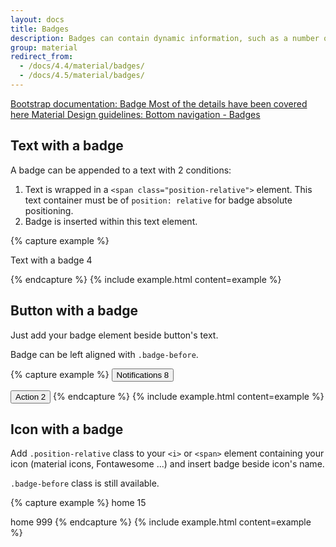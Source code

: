 ```yaml
---
layout: docs
title: Badges
description: Badges can contain dynamic information, such as a number of pending requests.
group: material
redirect_from:
  - /docs/4.4/material/badges/
  - /docs/4.5/material/badges/
---
```


<div class="list-group my-2 my-lg-5">
    <a href="{{ site.baseurl }}/docs/{{ site.docs_version }}/components/badge/" target="_blank" class="list-group-item list-group-item-action d-flex list-group-item-two-line font-weight-bold">
    <span class="list-group-item-icon lgi-icon-bs"></span>
      <span class="list-group-item-text">
        <span>Bootstrap documentation: Badge</span>
        <span>Most of the details have been covered here</span>
      </span>
    </a>
    <a href="https://material.io/components/bottom-navigation#behavior" rel="external nofollow noopener" target="_blank" class="list-group-item list-group-item-action d-flex font-weight-bold">
    <span class="list-group-item-icon lgi-icon-md"></span>
    Material Design guidelines: Bottom navigation - Badges</a>
</div>

## Text with a badge

A badge can be appended to a text with 2 conditions:

1. Text is wrapped in a `<span class="position-relative">` element. This text container must be of `position: relative` for badge absolute positioning.
1. Badge is inserted within this text element.

{% capture example %}
<p class="typography-body-1">
  <span class="position-relative">Text with a badge
    <span class="badge badge-primary">4</span>
  </span>
</p>
{% endcapture %}
{% include example.html content=example %}

## Button with a badge

Just add your badge element beside button's text.

Badge can be left aligned with `.badge-before`.

{% capture example %}
<button type="button" class="btn btn-primary">
  Notifications
  <span class="badge badge-danger">8</span>
</button>

<button type="button" class="btn btn-primary ml-5">
  Action
  <span class="badge badge-secondary badge-before">2</span>
</button>
{% endcapture %}
{% include example.html content=example %}

## Icon with a badge

Add `.position-relative` class to your `<i>` or `<span>` element containing your icon (material icons, Fontawesome ...) and insert badge beside icon's name.

`.badge-before` class is still available.

{% capture example %}
<span class="material-icons position-relative">
  home
  <span class="badge badge-danger">15</span>
</span>

<span class="material-icons position-relative ml-5">
  home
  <span class="badge badge-danger badge-before">999</span>
</span>
{% endcapture %}
{% include example.html content=example %}
